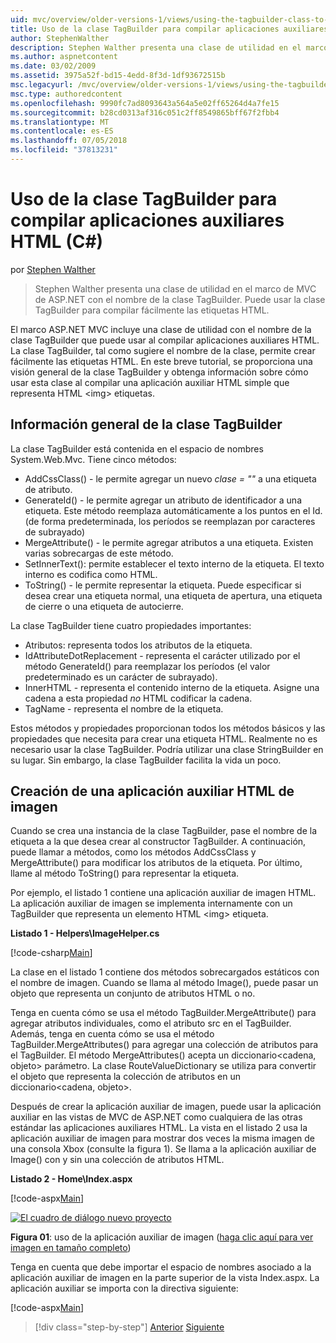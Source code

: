 ```yaml
---
uid: mvc/overview/older-versions-1/views/using-the-tagbuilder-class-to-build-html-helpers-cs
title: Uso de la clase TagBuilder para compilar aplicaciones auxiliares HTML (C#) | Microsoft Docs
author: StephenWalther
description: Stephen Walther presenta una clase de utilidad en el marco de MVC de ASP.NET con el nombre de la clase TagBuilder. Puede usar la clase TagBuilder para fácilmente...
ms.author: aspnetcontent
ms.date: 03/02/2009
ms.assetid: 3975a52f-bd15-4edd-8f3d-1df93672515b
msc.legacyurl: /mvc/overview/older-versions-1/views/using-the-tagbuilder-class-to-build-html-helpers-cs
msc.type: authoredcontent
ms.openlocfilehash: 9990fc7ad8093643a564a5e02ff65264d4a7fe15
ms.sourcegitcommit: b28cd0313af316c051c2ff8549865bff67f2fbb4
ms.translationtype: MT
ms.contentlocale: es-ES
ms.lasthandoff: 07/05/2018
ms.locfileid: "37813231"
---
```

<a name="using-the-tagbuilder-class-to-build-html-helpers-c"></a>Uso de la clase TagBuilder para compilar aplicaciones auxiliares HTML (C#)
====================
por [Stephen Walther](https://github.com/StephenWalther)

> Stephen Walther presenta una clase de utilidad en el marco de MVC de ASP.NET con el nombre de la clase TagBuilder. Puede usar la clase TagBuilder para compilar fácilmente las etiquetas HTML.


El marco ASP.NET MVC incluye una clase de utilidad con el nombre de la clase TagBuilder que puede usar al compilar aplicaciones auxiliares HTML. La clase TagBuilder, tal como sugiere el nombre de la clase, permite crear fácilmente las etiquetas HTML. En este breve tutorial, se proporciona una visión general de la clase TagBuilder y obtenga información sobre cómo usar esta clase al compilar una aplicación auxiliar HTML simple que representa HTML &lt;img&gt; etiquetas.

## <a name="overview-of-the-tagbuilder-class"></a>Información general de la clase TagBuilder

La clase TagBuilder está contenida en el espacio de nombres System.Web.Mvc. Tiene cinco métodos:

- AddCssClass() - le permite agregar un nuevo *clase = ""* a una etiqueta de atributo.
- GenerateId() - le permite agregar un atributo de identificador a una etiqueta. Este método reemplaza automáticamente a los puntos en el Id. (de forma predeterminada, los períodos se reemplazan por caracteres de subrayado)
- MergeAttribute() - le permite agregar atributos a una etiqueta. Existen varias sobrecargas de este método.
- SetInnerText(): permite establecer el texto interno de la etiqueta. El texto interno es codifica como HTML.
- ToString() - le permite representar la etiqueta. Puede especificar si desea crear una etiqueta normal, una etiqueta de apertura, una etiqueta de cierre o una etiqueta de autocierre.
  

La clase TagBuilder tiene cuatro propiedades importantes:

- Atributos: representa todos los atributos de la etiqueta.
- IdAttributeDotReplacement - representa el carácter utilizado por el método GenerateId() para reemplazar los períodos (el valor predeterminado es un carácter de subrayado).
- InnerHTML - representa el contenido interno de la etiqueta. Asigne una cadena a esta propiedad *no* HTML codificar la cadena.
- TagName - representa el nombre de la etiqueta.

Estos métodos y propiedades proporcionan todos los métodos básicos y las propiedades que necesita para crear una etiqueta HTML. Realmente no es necesario usar la clase TagBuilder. Podría utilizar una clase StringBuilder en su lugar. Sin embargo, la clase TagBuilder facilita la vida un poco.

## <a name="creating-an-image-html-helper"></a>Creación de una aplicación auxiliar HTML de imagen

Cuando se crea una instancia de la clase TagBuilder, pase el nombre de la etiqueta a la que desea crear al constructor TagBuilder. A continuación, puede llamar a métodos, como los métodos AddCssClass y MergeAttribute() para modificar los atributos de la etiqueta. Por último, llame al método ToString() para representar la etiqueta.

Por ejemplo, el listado 1 contiene una aplicación auxiliar de imagen HTML. La aplicación auxiliar de imagen se implementa internamente con un TagBuilder que representa un elemento HTML &lt;img&gt; etiqueta.

**Listado 1 - Helpers\ImageHelper.cs**

[!code-csharp[Main](using-the-tagbuilder-class-to-build-html-helpers-cs/samples/sample1.cs)]

La clase en el listado 1 contiene dos métodos sobrecargados estáticos con el nombre de imagen. Cuando se llama al método Image(), puede pasar un objeto que representa un conjunto de atributos HTML o no.

Tenga en cuenta cómo se usa el método TagBuilder.MergeAttribute() para agregar atributos individuales, como el atributo src en el TagBuilder. Además, tenga en cuenta cómo se usa el método TagBuilder.MergeAttributes() para agregar una colección de atributos para el TagBuilder. El método MergeAttributes() acepta un diccionario&lt;cadena, objeto&gt; parámetro. La clase RouteValueDictionary se utiliza para convertir el objeto que representa la colección de atributos en un diccionario&lt;cadena, objeto&gt;.

Después de crear la aplicación auxiliar de imagen, puede usar la aplicación auxiliar en las vistas de MVC de ASP.NET como cualquiera de las otras estándar las aplicaciones auxiliares HTML. La vista en el listado 2 usa la aplicación auxiliar de imagen para mostrar dos veces la misma imagen de una consola Xbox (consulte la figura 1). Se llama a la aplicación auxiliar de Image() con y sin una colección de atributos HTML.

**Listado 2 - Home\Index.aspx**

[!code-aspx[Main](using-the-tagbuilder-class-to-build-html-helpers-cs/samples/sample2.aspx)]


[![El cuadro de diálogo nuevo proyecto](using-the-tagbuilder-class-to-build-html-helpers-cs/_static/image1.jpg)](using-the-tagbuilder-class-to-build-html-helpers-cs/_static/image1.png)

**Figura 01**: uso de la aplicación auxiliar de imagen ([haga clic aquí para ver imagen en tamaño completo](using-the-tagbuilder-class-to-build-html-helpers-cs/_static/image2.png))


Tenga en cuenta que debe importar el espacio de nombres asociado a la aplicación auxiliar de imagen en la parte superior de la vista Index.aspx. La aplicación auxiliar se importa con la directiva siguiente:

[!code-aspx[Main](using-the-tagbuilder-class-to-build-html-helpers-cs/samples/sample3.aspx)]

> [!div class="step-by-step"]
> [Anterior](creating-custom-html-helpers-cs.md)
> [Siguiente](creating-page-layouts-with-view-master-pages-cs.md)
